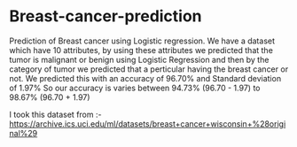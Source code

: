 # Breast-cancer-prediction
Prediction of Breast cancer using Logistic regression.
We have a dataset which have 10 attributes, by using these attributes we predicted that the tumor is malignant or benign using Logistic Regression and then by the category of tumor we predicted that a perticular having the breast cancer or not.
We predicted this with an accuracy of 96.70% and Standard deviation of 1.97%
So our accuracy is varies between 94.73% (96.70 - 1.97) to 98.67% (96.70 + 1.97)

I took this dataset from :- https://archive.ics.uci.edu/ml/datasets/breast+cancer+wisconsin+%28original%29 
